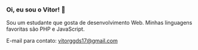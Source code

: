 ### Oi, eu sou o Vitor! 👋

Sou um estudante que gosta de desenvolvimento Web. Minhas linguagens favoritas são PHP e JavaScript.

E-mail para contato:
vitorggds17@gmail.com
